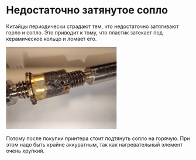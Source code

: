 # Недостаточно затянутое сопло

Китайцы периодически страдают тем, что недостаточно затягивают горло и сопло. Это приводит к тому, что пластик затекает под керамическое кольцо и ломает его.

<div style="width: 60%; height: 60%">

![hotend_leak](../img/hotend_leak.jpg)

</div>

Потому после покупки принтера стоит подтянуть сопло на горячую. При этом надо быть крайне аккуратным, так как нагревательный элемент очень хрупкий.
